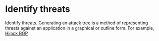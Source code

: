 # Identify threats

Identify threats. Generating an attack tree is a method of representing 
threats against an application in a graphical or outline form. For example, 
[Hijack BGP](red-network:docs/box/hijack-bgp)
